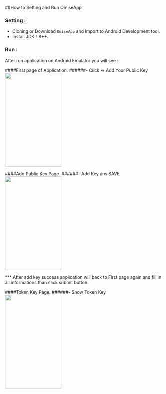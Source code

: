 
##How to Setting and Run OmiseApp
### Setting :
 - Cloning or Download `OmiseApp` and Import to Android Development tool.                                            
 - Install JDK 1.8++.                                                                                                

### Run :
After run application on Android Emulator you will see : 

####First page of Application.
######- Click -> Add Your Public Key </br>
<img src="https://raw.github.com/omise/omise-android/featurenewLibrary/OmiseApp/pic/First_page.png" width="180" height="300">     </br>

####Add Public Key Page.
######- Add Key ans SAVE </br>
<img src="https://raw.github.com/omise/omise-android/featurenewLibrary/OmiseApp/pic/Add_key.png" width="180" height="300">     </br>

*** After add key success application will back to First page again and fill in all informations than click submit button.

####Token Key Page.
######- Show Token Key </br>
<img src="https://raw.github.com/omise/omise-android/featurenewLibrary/OmiseApp/pic/Token_key.png" width="180" height="300">     </br>

